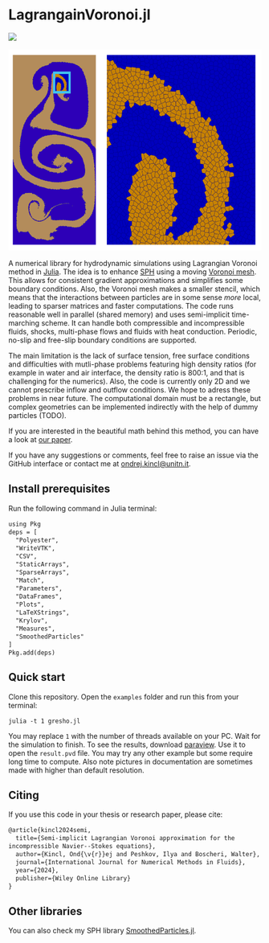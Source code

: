 LagrangainVoronoi.jl
====================

[![](https://img.shields.io/badge/docs-dev-blue.svg)](https://OndrejKincl.github.io/LagrangianVoronoi.jl/dev)

<img src="docs/src/assets/voronoimesh.png" alt="" style="height: 400px"/>

A numerical library for hydrodynamic simulations using Lagrangian Voronoi method in [Julia](https://julialang.org/). The idea is to enhance [SPH](https://en.wikipedia.org/wiki/Smoothed-particle_hydrodynamics) using a moving [Voronoi mesh](https://en.wikipedia.org/wiki/Voronoi_diagram). This allows for consistent gradient approximations and simplifies some boundary conditions. Also, the Voronoi mesh makes a smaller stencil, which means that the interactions between particles are in some sense *more* local, leading to sparser matrices and faster computations. The code runs reasonable well in parallel (shared memory) and uses semi-implicit time-marching scheme. It can handle both compressible and incompressible fluids, shocks, multi-phase flows and fluids with heat conduction. Periodic, no-slip and free-slip boundary conditions are supported.

The main limitation is the lack of surface tension, free surface conditions and difficulties with mutli-phase problems featuring high density ratios (for example in water and air interface, the density ratio is 800:1, and that is challenging for the numerics). Also, the code is currently only 2D and we cannot prescribe inflow and outflow conditions. We hope to adress these problems in near future. The computational domain must be a rectangle, but complex geometries can be implemented indirectly with the help of dummy particles (TODO).

If you are interested in the beautiful math behind this method, you can have a look at [our paper](https://onlinelibrary.wiley.com/doi/full/10.1002/fld.5339).

If you have any suggestions or comments, feel free to raise an issue via the GitHub interface or contact me at ondrej.kincl@unitn.it. 


## Install prerequisites
Run the following command in Julia terminal:
```
using Pkg
deps = [
  "Polyester",
  "WriteVTK",
  "CSV",
  "StaticArrays",
  "SparseArrays",
  "Match",
  "Parameters",
  "DataFrames",
  "Plots",
  "LaTeXStrings",
  "Krylov",
  "Measures",
  "SmoothedParticles"
]
Pkg.add(deps)
```
## Quick start
Clone this repository. Open the `examples` folder and run this from your terminal:
```
julia -t 1 gresho.jl
```
You may replace `1` with the number of threads available on your PC. Wait for the simulation to finish. To see the results, download [paraview](https://www.paraview.org/download/). Use it to open the `result.pvd` file. You may try any other example but some require long time to compute. Also note pictures in documentation are sometimes made with higher than default resolution.

## Citing
If you use this code in your thesis or research paper, please cite: 
```
@article{kincl2024semi,
  title={Semi-implicit Lagrangian Voronoi approximation for the incompressible Navier--Stokes equations},
  author={Kincl, Ond{\v{r}}ej and Peshkov, Ilya and Boscheri, Walter},
  journal={International Journal for Numerical Methods in Fluids},
  year={2024},
  publisher={Wiley Online Library}
}
```
## Other libraries
You can also check my SPH library [SmoothedParticles.jl](https://github.com/OndrejKincl/SmoothedParticles.jl).
